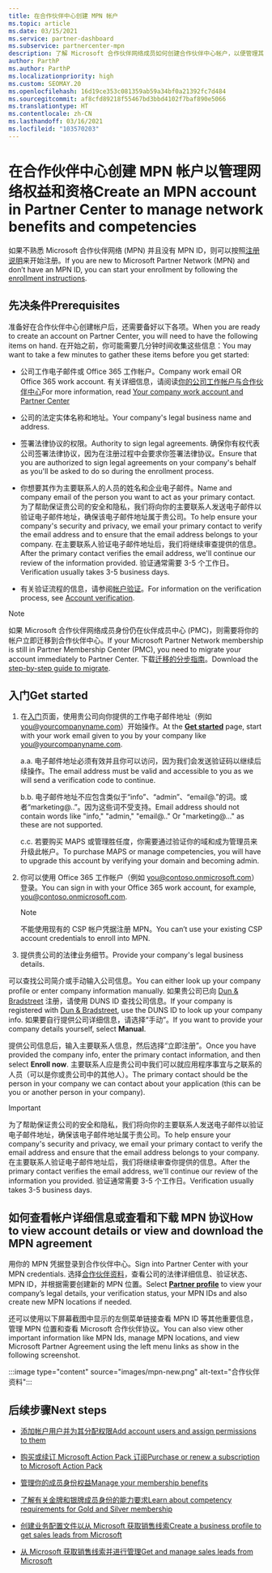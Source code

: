 ```yaml
---
title: 在合作伙伴中心创建 MPN 帐户
ms.topic: article
ms.date: 03/15/2021
ms.service: partner-dashboard
ms.subservice: partnercenter-mpn
description: 了解 Microsoft 合作伙伴网络成员如何创建合作伙伴中心帐户，以便管理其网络权益和资格。
author: ParthP
ms.author: ParthP
ms.localizationpriority: high
ms.custom: SEOMAY.20
ms.openlocfilehash: 16d19ce353c081359ab59a34bf0a21392fc7d484
ms.sourcegitcommit: af8cfd89218f55467bd3bbd4102f7baf890e5066
ms.translationtype: HT
ms.contentlocale: zh-CN
ms.lasthandoff: 03/16/2021
ms.locfileid: "103570203"
---
```

# <a name="create-an-mpn-account-in-partner-center-to-manage-network-benefits-and-competencies"></a><span data-ttu-id="9d0a1-103">在合作伙伴中心创建 MPN 帐户以管理网络权益和资格</span><span class="sxs-lookup"><span data-stu-id="9d0a1-103">Create an MPN account in Partner Center to manage network benefits and competencies</span></span>


<span data-ttu-id="9d0a1-104">如果不熟悉 Microsoft 合作伙伴网络 (MPN) 并且没有 MPN ID，则可以按照[注册说明](https://partner.microsoft.com/dashboard/account/v3/enrollment/introduction/partnership)来开始注册。</span><span class="sxs-lookup"><span data-stu-id="9d0a1-104">If you are new to Microsoft Partner Network (MPN) and don’t have an MPN ID, you can start your enrollment by following the [enrollment instructions](https://partner.microsoft.com/dashboard/account/v3/enrollment/introduction/partnership).</span></span>

## <a name="prerequisites"></a><span data-ttu-id="9d0a1-105">先决条件</span><span class="sxs-lookup"><span data-stu-id="9d0a1-105">Prerequisites</span></span> 

<span data-ttu-id="9d0a1-106">准备好在合作伙伴中心创建帐户后，还需要备好以下各项。</span><span class="sxs-lookup"><span data-stu-id="9d0a1-106">When you are ready to create an account on Partner Center, you will need to have the following items on hand.</span></span>  <span data-ttu-id="9d0a1-107">在开始之前，你可能需要几分钟时间收集这些信息：</span><span class="sxs-lookup"><span data-stu-id="9d0a1-107">You may want to take a few minutes to gather these items before you get started:</span></span>

- <span data-ttu-id="9d0a1-108">公司工作电子邮件或 Office 365 工作帐户。</span><span class="sxs-lookup"><span data-stu-id="9d0a1-108">Company work email OR Office 365 work account.</span></span> <span data-ttu-id="9d0a1-109">有关详细信息，请阅读[你的公司工作帐户与合作伙伴中心](azure-active-directory-tenants-and-partner-center.md)</span><span class="sxs-lookup"><span data-stu-id="9d0a1-109">For more information, read [Your company work account and Partner Center](azure-active-directory-tenants-and-partner-center.md)</span></span> 
 
- <span data-ttu-id="9d0a1-110">公司的法定实体名称和地址。</span><span class="sxs-lookup"><span data-stu-id="9d0a1-110">Your company's legal business name and address.</span></span>

- <span data-ttu-id="9d0a1-111">签署法律协议的权限。</span><span class="sxs-lookup"><span data-stu-id="9d0a1-111">Authority to sign legal agreements.</span></span> <span data-ttu-id="9d0a1-112">确保你有权代表公司签署法律协议，因为在注册过程中会要求你签署法律协议。</span><span class="sxs-lookup"><span data-stu-id="9d0a1-112">Ensure that you are authorized to sign legal agreements on your company's behalf as you'll be asked to do so during the enrollment process.</span></span>

- <span data-ttu-id="9d0a1-113">你想要其作为主要联系人的人员的姓名和企业电子邮件。</span><span class="sxs-lookup"><span data-stu-id="9d0a1-113">Name and company email of the person you want to act as your primary contact.</span></span> <span data-ttu-id="9d0a1-114">为了帮助保证贵公司的安全和隐私，我们将向你的主要联系人发送电子邮件以验证电子邮件地址，确保该电子邮件地址属于贵公司。</span><span class="sxs-lookup"><span data-stu-id="9d0a1-114">To help ensure your company's security and privacy, we email your primary contact to verify the email address and to ensure that the email address belongs to your company.</span></span> <span data-ttu-id="9d0a1-115">在主要联系人验证电子邮件地址后，我们将继续审查提供的信息。</span><span class="sxs-lookup"><span data-stu-id="9d0a1-115">After the primary contact verifies the email address, we'll continue our review of the information provided.</span></span> <span data-ttu-id="9d0a1-116">验证通常需要 3-5 个工作日。</span><span class="sxs-lookup"><span data-stu-id="9d0a1-116">Verification usually takes 3-5 business days.</span></span> 

- <span data-ttu-id="9d0a1-117">有关验证流程的信息，请参阅[帐户验证](verification-responses.md)。</span><span class="sxs-lookup"><span data-stu-id="9d0a1-117">For information on the verification process, see [Account verification](verification-responses.md).</span></span>

>[!NOTE]
><span data-ttu-id="9d0a1-118">如果 Microsoft 合作伙伴网络成员身份仍在伙伴成员中心 (PMC)，则需要将你的帐户立即迁移到合作伙伴中心。</span><span class="sxs-lookup"><span data-stu-id="9d0a1-118">If your Microsoft Partner Network membership is still in Partner Membership Center (PMC), you need to migrate your account immediately to Partner Center.</span></span> <span data-ttu-id="9d0a1-119">下载[迁移的分步指南](https://assetsprod.microsoft.com/mpn/migrate-pmc-pc-mpa-guide.pptx)。</span><span class="sxs-lookup"><span data-stu-id="9d0a1-119">Download the [step-by-step guide to migrate](https://assetsprod.microsoft.com/mpn/migrate-pmc-pc-mpa-guide.pptx).</span></span>

## <a name="get-started"></a><span data-ttu-id="9d0a1-120">入门</span><span class="sxs-lookup"><span data-stu-id="9d0a1-120">Get started</span></span>

1. <span data-ttu-id="9d0a1-121">在[入门](https://partner.microsoft.com/dashboard/account/v3/enrollment/introduction/partnership)页面，使用贵公司向你提供的工作电子邮件地址（例如 you@yourcompanyname.com）开始操作。</span><span class="sxs-lookup"><span data-stu-id="9d0a1-121">At the [**Get started**](https://partner.microsoft.com/dashboard/account/v3/enrollment/introduction/partnership) page, start with your work email given to you by your company like you@yourcompanyname.com.</span></span>

 
    <span data-ttu-id="9d0a1-122">a.</span><span class="sxs-lookup"><span data-stu-id="9d0a1-122">a.</span></span>  <span data-ttu-id="9d0a1-123">电子邮件地址必须有效并且你可以访问，因为我们会发送验证码以继续后续操作。</span><span class="sxs-lookup"><span data-stu-id="9d0a1-123">The email address must be valid and accessible to you as we will send a verification code to continue.</span></span>

    <span data-ttu-id="9d0a1-124">b.</span><span class="sxs-lookup"><span data-stu-id="9d0a1-124">b.</span></span>  <span data-ttu-id="9d0a1-125">电子邮件地址不应包含类似于“info”、“admin”、“email@.”的词。或者“marketing@..”。因为这些词不受支持。</span><span class="sxs-lookup"><span data-stu-id="9d0a1-125">Email address should not contain words like "info," "admin," "email@.." Or "marketing@..." as these are not supported.</span></span>

    <span data-ttu-id="9d0a1-126">c.</span><span class="sxs-lookup"><span data-stu-id="9d0a1-126">c.</span></span>  <span data-ttu-id="9d0a1-127">若要购买 MAPS 或管理胜任度，你需要通过验证你的域和成为管理员来升级此帐户。</span><span class="sxs-lookup"><span data-stu-id="9d0a1-127">To purchase MAPS or manage competencies, you will have to upgrade this account by verifying your domain and becoming admin.</span></span> 

2. <span data-ttu-id="9d0a1-128">你可以使用 Office 365 工作帐户（例如 you@contoso.onmicrosoft.com）登录。</span><span class="sxs-lookup"><span data-stu-id="9d0a1-128">You can sign in with your Office 365 work account, for example, you@contoso.onmicrosoft.com.</span></span>

   >[!NOTE]
   > <span data-ttu-id="9d0a1-129">不能使用现有的 CSP 帐户凭据注册 MPN。</span><span class="sxs-lookup"><span data-stu-id="9d0a1-129">You can’t use your existing CSP account credentials to enroll into MPN.</span></span>

3. <span data-ttu-id="9d0a1-130">提供贵公司的法律业务细节。</span><span class="sxs-lookup"><span data-stu-id="9d0a1-130">Provide your company's legal business details.</span></span>

<span data-ttu-id="9d0a1-131">可以查找公司简介或手动输入公司信息。</span><span class="sxs-lookup"><span data-stu-id="9d0a1-131">You can either look up your company profile or enter company information manually.</span></span> <span data-ttu-id="9d0a1-132">如果贵公司已向 [Dun & Bradstreet](https://partner.microsoft.com/marketing/usisvshowcase/dunandbrad) 注册，请使用 DUNS ID 查找公司信息。</span><span class="sxs-lookup"><span data-stu-id="9d0a1-132">If your company is registered with [Dun & Bradstreet](https://partner.microsoft.com/marketing/usisvshowcase/dunandbrad), use the DUNS ID to look up your company info.</span></span> <span data-ttu-id="9d0a1-133">如果要自行提供公司详细信息，请选择“手动”。</span><span class="sxs-lookup"><span data-stu-id="9d0a1-133">If you want to provide your company details yourself, select **Manual**.</span></span>

<span data-ttu-id="9d0a1-134">提供公司信息后，输入主要联系人信息，然后选择“立即注册”。</span><span class="sxs-lookup"><span data-stu-id="9d0a1-134">Once you have provided the company info, enter the primary contact information, and then select **Enroll now**.</span></span>
<span data-ttu-id="9d0a1-135">主要联系人应是贵公司中我们可以就应用程序事宜与之联系的人员（可以是你或贵公司中的其他人）。</span><span class="sxs-lookup"><span data-stu-id="9d0a1-135">The primary contact should be the person in your company we can contact about your application (this can be you or another person in your company).</span></span>

>[!IMPORTANT]
><span data-ttu-id="9d0a1-136">为了帮助保证贵公司的安全和隐私，我们将向你的主要联系人发送电子邮件以验证电子邮件地址，确保该电子邮件地址属于贵公司。</span><span class="sxs-lookup"><span data-stu-id="9d0a1-136">To help ensure your company's security and privacy, we email your primary contact to verify the email address and ensure that the email address belongs to your company.</span></span> <span data-ttu-id="9d0a1-137">在主要联系人验证电子邮件地址后，我们将继续审查你提供的信息。</span><span class="sxs-lookup"><span data-stu-id="9d0a1-137">After the primary contact verifies the email address, we'll continue our review of the information you provided.</span></span> <span data-ttu-id="9d0a1-138">验证通常需要 3-5 个工作日。</span><span class="sxs-lookup"><span data-stu-id="9d0a1-138">Verification usually takes 3-5 business days.</span></span> 

## <a name="how-to-view-account-details-or-view-and-download-the-mpn-agreement"></a><span data-ttu-id="9d0a1-139">如何查看帐户详细信息或查看和下载 MPN 协议</span><span class="sxs-lookup"><span data-stu-id="9d0a1-139">How to view account details or view and download the MPN agreement</span></span>

<span data-ttu-id="9d0a1-140">用你的 MPN 凭据登录到合作伙伴中心。</span><span class="sxs-lookup"><span data-stu-id="9d0a1-140">Sign into Partner Center with your MPN credentials.</span></span> <span data-ttu-id="9d0a1-141">选择[合作伙伴资料](https://partner.microsoft.com/pcv/accountsettings/connectedpartnerprofile)，查看公司的法律详细信息、验证状态、MPN ID，并根据需要创建新的 MPN 位置。</span><span class="sxs-lookup"><span data-stu-id="9d0a1-141">Select [**Partner profile**](https://partner.microsoft.com/pcv/accountsettings/connectedpartnerprofile) to view your company’s legal details, your verification status, your MPN IDs and also create new MPN locations if needed.</span></span> 

<span data-ttu-id="9d0a1-142">还可以使用以下屏幕截图中显示的左侧菜单链接查看 MPN ID 等其他重要信息，管理 MPN 位置和查看 Microsoft 合作伙伴协议。</span><span class="sxs-lookup"><span data-stu-id="9d0a1-142">You can also view other important information like MPN Ids, manage MPN locations, and view Microsoft Partner Agreement using the left menu links as show in the following screenshot.</span></span>

:::image type="content" source="images/mpn-new.png" alt-text="合作伙伴资料":::


## <a name="next-steps"></a><span data-ttu-id="9d0a1-144">后续步骤</span><span class="sxs-lookup"><span data-stu-id="9d0a1-144">Next steps</span></span>

-   [<span data-ttu-id="9d0a1-145">添加帐户用户并为其分配权限</span><span class="sxs-lookup"><span data-stu-id="9d0a1-145">Add account users and assign permissions to them</span></span>](create-user-accounts-and-set-permissions.md)

-   [<span data-ttu-id="9d0a1-146">购买或续订 Microsoft Action Pack 订阅</span><span class="sxs-lookup"><span data-stu-id="9d0a1-146">Purchase or renew a subscription to Microsoft Action Pack</span></span>](mpn-get-action-pack.md)

-   [<span data-ttu-id="9d0a1-147">管理你的成员身份权益</span><span class="sxs-lookup"><span data-stu-id="9d0a1-147">Manage your membership benefits</span></span>](manage-your-partner-network-benefits.md)

-   [<span data-ttu-id="9d0a1-148">了解有关金牌和银牌成员身份的能力要求</span><span class="sxs-lookup"><span data-stu-id="9d0a1-148">Learn about competency requirements for Gold and Silver membership</span></span>](https://partner.microsoft.com/membership/competencies)

-   [<span data-ttu-id="9d0a1-149">创建业务配置文件以从 Microsoft 获取销售线索</span><span class="sxs-lookup"><span data-stu-id="9d0a1-149">Create a business profile to get sales leads from Microsoft</span></span>](create-a-marketing-profile.md)

-   [<span data-ttu-id="9d0a1-150">从 Microsoft 获取销售线索并进行管理</span><span class="sxs-lookup"><span data-stu-id="9d0a1-150">Get and manage sales leads from Microsoft</span></span>](manage-leads.md)
